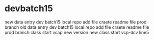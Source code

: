 # devbatch15
new data entry dev batch15
local repo add file
craete readme file prod branch 
old data entry dev batch15
local repo add file
craete readme file prod branch 
class start vcap new version
new class start vcp-dcv line5


